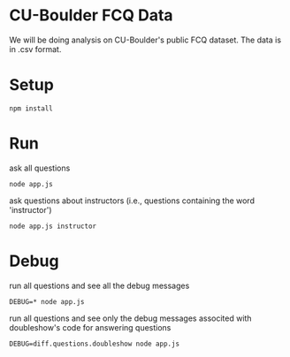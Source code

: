 CU-Boulder FCQ Data
===

We will be doing analysis on CU-Boulder's public FCQ dataset.  The data is in .csv format.

# Setup

	npm install

# Run

ask all questions

	node app.js


ask questions about instructors (i.e., questions containing the word 'instructor')

	node app.js instructor

# Debug

run all questions and see all the debug messages

	DEBUG=* node app.js

run all questions and see only the debug messages associted with doubleshow's code for answering questions

	DEBUG=diff.questions.doubleshow node app.js


